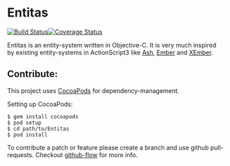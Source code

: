 Entitas
====
[![Build Status](https://travis-ci.org/wooga/entitas.png?branch=master)](https://travis-ci.org/wooga/entitas)[![Coverage Status](https://coveralls.io/repos/wooga/entitas/badge.png?branch=master)](https://coveralls.io/r/wooga/entitas?branch=master)

Entitas is an entity-system written in Objective-C. It is very much inspired by existing entity-systems in ActionScript3 like [Ash], [Ember] and [XEmber].

Contribute:
--
This project uses [CocoaPods] for dependency-management.

Setting up CocoaPods:

```
$ gem install cocoapods
$ pod setup
$ cd path/to/Entitas
$ pod install
```

To contribute a patch or feature please create a branch and use github pull-requests. 
Checkout [github-flow] for more info.

[github-flow]: http://scottchacon.com/2011/08/31/github-flow.html
[cocoapods]: http://cocoapods.org/
[ash]: http://www.richardlord.net/blog/introducing-ash
[ember]: https://github.com/tdavies/Ember
[xember]: https://github.com/alecmce/xember
